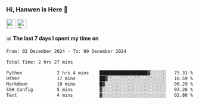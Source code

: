 ### Hi, Hanwen is Here 👋
<p>
	<a href="https://www.linkedin.com/in/liu-hanwen/"><img src="https://img.shields.io/badge/@hanwen-0A66C2?style=flat&logo=LinkedIn&logoColor=white" alt="Linkedin"  height="25px"/></a> 
	<a href="https://scholar.google.com/citations?user=HDF0su0AAAAJ"><img src="https://img.shields.io/badge/scholar-4385FE.svg?&style=plastic&logo=google-scholar&logoColor=white" alt="Google Scholar" height="25px"> </a>
</p>

📊 **The last 7 days I spent my time on** 
<!--START_SECTION:waka-->

```txt
From: 02 December 2024 - To: 09 December 2024

Total Time: 2 hrs 27 mins

Python             2 hrs 4 mins    ██████████████████▓░░░░░░   75.31 %
Other              17 mins         ██▓░░░░░░░░░░░░░░░░░░░░░░   10.59 %
Markdown           10 mins         █▓░░░░░░░░░░░░░░░░░░░░░░░   06.29 %
SSH Config         5 mins          ▓░░░░░░░░░░░░░░░░░░░░░░░░   03.26 %
Text               4 mins          ▓░░░░░░░░░░░░░░░░░░░░░░░░   02.88 %
```

<!--END_SECTION:waka-->


<!--
**david990917/david990917** is a ✨ _special_ ✨ repository because its `README.md` (this file) appears on your GitHub profile.

Here are some ideas to get you started:

- 🔭 I’m currently working on ...
- 🌱 I’m currently learning ...
- 👯 I’m looking to collaborate on ...
- 🤔 I’m looking for help with ...
- 💬 Ask me about ...
- 📫 How to reach me: ...
- 😄 Pronouns: ...
- ⚡ Fun fact: ...
-->

